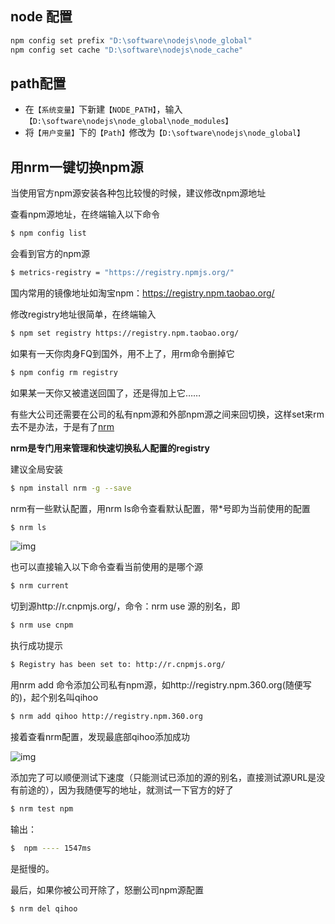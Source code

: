 ## node 配置
```bash
npm config set prefix "D:\software\nodejs\node_global"
npm config set cache "D:\software\nodejs\node_cache"
```
## path配置
+ 在`【系统变量】`下新建`【NODE_PATH】`，输入
`【D:\software\nodejs\node_global\node_modules】`
+ 将`【用户变量】`下的`【Path】`修改为`【D:\software\nodejs\node_global】`



##  用nrm一键切换npm源

当使用官方npm源安装各种包比较慢的时候，建议修改npm源地址

查看npm源地址，在终端输入以下命令
```bash
$ npm config list
```
会看到官方的npm源

```bash
$ metrics-registry = "https://registry.npmjs.org/"
```

国内常用的镜像地址如淘宝npm：https://registry.npm.taobao.org/

修改registry地址很简单，在终端输入
```bash
$ npm set registry https://registry.npm.taobao.org/
```
如果有一天你肉身FQ到国外，用不上了，用rm命令删掉它
```bash
$ npm config rm registry
```
如果某一天你又被遣送回国了，还是得加上它……

有些大公司还需要在公司的私有npm源和外部npm源之间来回切换，这样set来rm去不是办法，于是有了[nrm](https://github.com/Pana/nrm)

**nrm是专门用来管理和快速切换私人配置的registry**

建议全局安装
```bash
$ npm install nrm -g --save
```
nrm有一些默认配置，用nrm ls命令查看默认配置，带*号即为当前使用的配置
```bash
$ nrm ls
```

![img](https://images2015.cnblogs.com/blog/664733/201706/664733-20170623233303663-183044943.png)

也可以直接输入以下命令查看当前使用的是哪个源
```bash
$ nrm current
```
切到源http://r.cnpmjs.org/，命令：nrm use 源的别名，即
```bash
$ nrm use cnpm
```
执行成功提示

```bash
$ Registry has been set to: http://r.cnpmjs.org/
```

用nrm add 命令添加公司私有npm源，如http://registry.npm.360.org(随便写的)，起个别名叫qihoo
```bash
$ nrm add qihoo http://registry.npm.360.org
```
接着查看nrm配置，发现最底部qihoo添加成功

![img](https://images2015.cnblogs.com/blog/664733/201706/664733-20170624100354710-811624000.png)

添加完了可以顺便测试下速度（只能测试已添加的源的别名，直接测试源URL是没有前途的），因为我随便写的地址，就测试一下官方的好了

```bash
$ nrm test npm
```

输出：

```bash
$  npm ---- 1547ms
```

是挺慢的。

最后，如果你被公司开除了，怒删公司npm源配置

```bash
$ nrm del qihoo
```

 